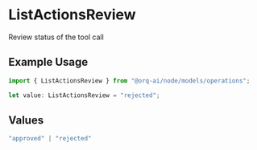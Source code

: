 # ListActionsReview

Review status of the tool call

## Example Usage

```typescript
import { ListActionsReview } from "@orq-ai/node/models/operations";

let value: ListActionsReview = "rejected";
```

## Values

```typescript
"approved" | "rejected"
```